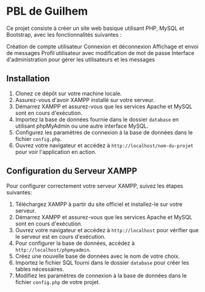 # PBL de Guilhem 

Ce projet consiste à créer un site web basique utilisant PHP, MySQL et Bootstrap, avec les fonctionnalités suivantes :

Création de compte utilisateur
Connexion et déconnexion
Affichage et envoi de messages
Profil utilisateur avec modification de mot de passe
Interface d'administration pour gérer les utilisateurs et les messages


## Installation

1. Clonez ce dépôt sur votre machine locale.
2. Assurez-vous d'avoir XAMPP installé sur votre serveur.
3. Démarrez XAMPP et assurez-vous que les services Apache et MySQL sont en cours d'exécution.
4. Importez la base de données fournie dans le dossier `database` en utilisant phpMyAdmin ou une autre interface MySQL.
5. Configurez les paramètres de connexion à la base de données dans le fichier `config.php`.
6. Ouvrez votre navigateur et accédez à `http://localhost/nom-du-projet` pour voir l'application en action.

## Configuration du Serveur XAMPP

Pour configurer correctement votre serveur XAMPP, suivez les étapes suivantes:

1. Téléchargez XAMPP à partir du site officiel et installez-le sur votre serveur.
2. Démarrez XAMPP et assurez-vous que les services Apache et MySQL sont en cours d'exécution.
3. Ouvrez votre navigateur et accédez à `http://localhost` pour vérifier que le serveur est en cours d'exécution.
4. Pour configurer la base de données, accédez à `http://localhost/phpmyadmin`.
5. Créez une nouvelle base de données avec le nom de votre choix.
6. Importez le fichier SQL fourni dans le dossier `database` pour créer les tables nécessaires.
7. Modifiez les paramètres de connexion à la base de données dans le fichier `config.php` de votre projet.


